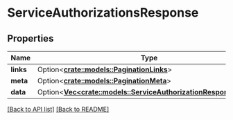 # ServiceAuthorizationsResponse

## Properties

Name | Type | Description | Notes
------------ | ------------- | ------------- | -------------
**links** | Option<[**crate::models::PaginationLinks**](PaginationLinks.md)> |  | 
**meta** | Option<[**crate::models::PaginationMeta**](PaginationMeta.md)> |  | 
**data** | Option<[**Vec&lt;crate::models::ServiceAuthorizationResponseData&gt;**](ServiceAuthorizationResponseData.md)> |  | 

[[Back to API list]](../README.md#documentation-for-api-endpoints) [[Back to README]](../README.md)


